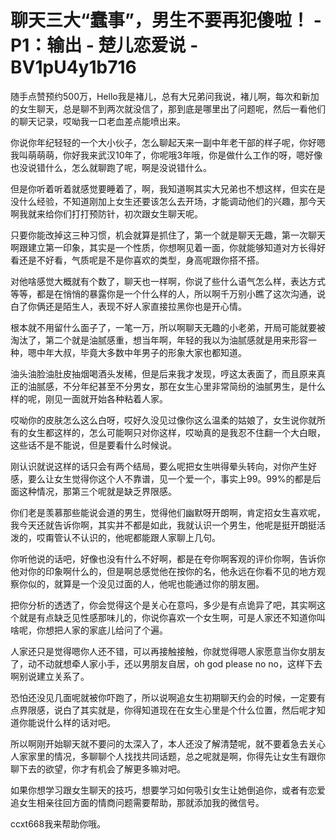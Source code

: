 # 聊天三大“蠢事”，男生不要再犯傻啦！ - P1：输出 - 楚儿恋爱说 - BV1pU4y1b716

随手点赞预约500万，Hello我是褚儿，总有大兄弟问我说，褚儿啊，每次和新加的女生聊天，总是聊不到两次就没信了，那到底是哪里出了问题呢，然后一看他们的聊天记录，哎呦我一口老血差点能喷出来。

你说你年纪轻轻的一个大小伙子，怎么聊起天来一副中年老干部的样子呢，你好嗯我叫萌萌萌，你好我来武汉10年了，你呢哦3年哦，你是做什么工作的呀，嗯好像也没说错什么，怎么就聊跑了呢，啊是没说错什么。

但是你听着听着就感觉要睡着了，啊，我知道啊其实大兄弟也不想这样，但实在是没什么经验，不知道刚加上女生还要该怎么去开场，才能调动他们的兴趣，那今天啊我就来给你们打打预防针，初次跟女生聊天呢。

只要你能改掉这三种习惯，机会就算是抓住了，第一个就是聊天无趣，第一次聊天啊跟建立第一印象，其实是一个性质，你想啊见着一面，你就能够知道对方长得好看还是不好看，气质呢是不是你喜欢的类型，身高呢跟你搭不搭。

对他啥感觉大概就有个数了，聊天也一样啊，你说了些什么语气怎么样，表达方式等等，都是在悄悄的暴露你是一个什么样的人，所以啊千万别小瞧了这次沟通，说白了你俩还是陌生人，表现不好人家直接拉黑你也是开心情。

根本就不用留什么面子了，一笔一万，所以啊聊天无趣的小老弟，开局可能就要被淘汰了，第二个就是油腻感重，想当年啊，年轻的我以为油腻感就是用来形容一种，嗯中年大叔，毕竟大多数中年男子的形象大家也都知道。

油头油脸油肚皮抽烟喝酒头发稀，但是后来我才发现，哼这太表面了，而且原来真正的油腻感，不分年纪甚至不分男女，那在女生心里非常简纷的油腻男生，是什么样的呢，刚见一面就开始各种粘着人家。

哎呦你的皮肤怎么这么白呀，哎好久没见过像你这么温柔的姑娘了，女生说你就所有的女生都这样的，怎么可能啊只对你这样，哎呦真的是我忍不住翻一个大白眼，这些话不是不能说，但是要看什么时候说。

刚认识就说这样的话只会有两个结局，要么呢把女生哄得晕头转向，对你产生好感，要么让女生觉得你这个人不靠谱，见一个爱一个，事实上99。99%的都是后面这种情况，那第三个呢就是缺乏界限感。

你们老是羡慕那些能说会道的男生，觉得他们幽默呀开朗啊，肯定招女生喜欢呢，我今天还就告诉你啊，其实并不都是如此，我就认识一个男生，他呢是挺开朗挺活泼的，哎甭管认不认识的，他呢都能跟人家聊上几句。

你听他说的话吧，好像也没有什么不好啊，都是在夸你啊客观的评价你啊，告诉你他对你的印象啊什么的，但是啊总感觉他在按你的名，他永远在你看不见的地方观察你似的，就算是一个没见过面的人，他呢也能通过你的朋友圈。

把你分析的透透了，你会觉得这个是关心在意吗，多少是有点诡异了吧，其实啊这个就是有点缺乏见性感那味儿的，你说你喜欢一个女生啊，可是人家还不知道你叫啥呢，你想把人家的家底儿给问了个遍。

人家还只是觉得嗯你人还不错，可以再接触接触，你就觉得嗯人家愿意当你女朋友了，动不动就想牵人家小手，还以男朋友自居，oh god please no no，这样下去啊别说建立关系了。

恐怕还没见几面呢就被你吓跑了，所以说啊追女生初期聊天约会的时候，一定要有点界限感，说白了其实就是，你得知道现在在女生心里是个什么位置，然后呢才知道你能说什么样的话对吧。

所以啊刚开始聊天就不要问的太深入了，本人还没了解清楚呢，就不要着急去关心人家家里的情况，多聊聊个人找找共同话题，总之呢就是啊，你得先让女生有跟你聊下去的欲望，你才有机会了解更多嘛对吧。

如果你想学习跟女生聊天的技巧，想要学习如何吸引女生让她倒追你，或者有恋爱追女生相亲往回方面的情商问题需要帮助，那就添加我的微信号。

ccxt668我来帮助你哦。